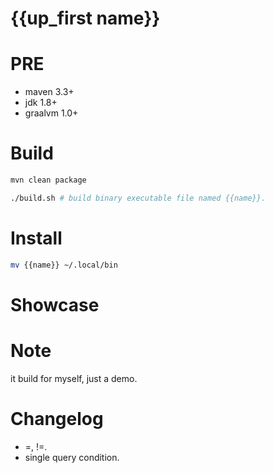 # {{up_first name}}

# PRE
- maven 3.3+
- jdk 1.8+
- graalvm 1.0+

# Build
```bash
mvn clean package

./build.sh # build binary executable file named {{name}}.

```

# Install
```bash
mv {{name}} ~/.local/bin
```

# Showcase



# Note
it build for myself, just a demo.

# Changelog
- =, !=.
- single query condition.

